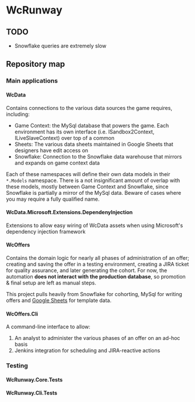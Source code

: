 # WcRunway

## TODO
* Snowflake queries are extremely slow

## Repository map
### Main applications
#### WcData
Contains connections to the various data sources the game requires, including:
* Game Context: the MySql database that powers the game. Each environment has its own interface (i.e. ISandbox2Context, ILiveSlaveContext) 
  over top of a common
* Sheets: The various data sheets maintained in Google Sheets that designers have edit access on
* Snowflake: Connection to the Snowflake data warehouse that mirrors and expands on game context data

Each of these namespaces will define their own data models in their ```*.Models``` namespace. There is a not insignificant amount of overlap with these models, mostly between Game Context and Snowflake, since Snowflake is partially a mirror of the MySql data. Beware of cases where you may require a fully qualified name.

#### WcData.Microsoft.Extensions.DependenyInjection
Extensions to allow easy wiring of WcData assets when using Microsoft's dependency injection framework

#### WcOffers
Contains the domain logic for nearly all phases of administration of an offer; creating and saving the offer in a testing environment, creating a JIRA ticket for quality assurance, and later generating the cohort. For now, the automation **does not interact with the production database**, so promotion & final setup are left as manual steps.

This project pulls heavily from Snowflake for cohorting, MySql for writing offers and [Google Sheets](https://docs.google.com/spreadsheets/d/1x3nlFmcPUNzJT6wwkqxtGBnxcWALenR5ZnBI5wZjxvw) for template data.


#### WcOffers.Cli
A command-line interface to allow:
1) An analyst to administer the various phases of an offer on an ad-hoc basis
2) Jenkins integration for scheduling and JIRA-reactive actions   

### Testing
#### WcRunway.Core.Tests

#### WcRunway.Cli.Tests